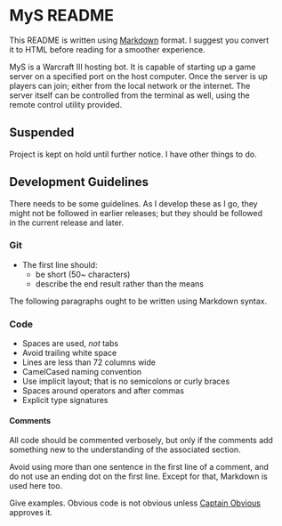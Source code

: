 # MyS README
This README is written using [Markdown][] format. I suggest you convert  
it to HTML before reading for a smoother experience.  

MyS is a Warcraft III hosting bot. It is capable of starting up a game  
server on a specified port on the host computer. Once the server is up  
players can join; either from the local network or the internet. The  
server itself can be controlled from the terminal as well, using the  
remote control utility provided.  

## Suspended
Project is kept on hold until further notice. I have other things to do.

## Development Guidelines
There needs to be some guidelines. As I develop these as I go, they  
might not be followed in earlier releases; but they should be followed  
in the current release and later.  

### Git
- The first line should:
    - be short (50~ characters)
    - describe the end result rather than the means

The following paragraphs ought to be written using Markdown syntax. 

### Code
- Spaces are used, *not* tabs
- Avoid trailing white space
- Lines are less than 72 columns wide
- CamelCased naming convention
- Use implicit layout; that is no semicolons or curly braces
- Spaces around operators and after commas
- Explicit type signatures<br>  
  
#### Comments
All code should be commented verbosely, but only if the comments add  
something new to the understanding of the associated section.

Avoid using more than one sentence in the first line of a comment, and  
do not use an ending dot on the first line. Except for that, Markdown is  
used here too.

Give examples. Obvious code is not obvious unless [Captain Obvious][]  
approves it.

[Markdown]:        http://daringfireball.net/projects/markdown/
[Ghost++]:         http://forum.codelain.com/index.php
[Captain Obvious]: http://uncyclopedia.wikia.com/wiki/Captain_Obvious